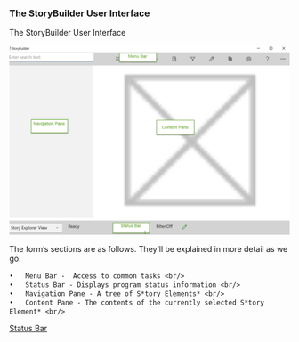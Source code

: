 ### The StoryBuilder User Interface ###
The StoryBuilder User Interface <br/>

![](User-Interface.png)

The form’s sections are as follows. They’ll be explained in more detail as we go. <br/>

	•	Menu Bar -  Access to common tasks <br/>
	•	Status Bar - Displays program status information <br/>
	•	Navigation Pane - A tree of S*tory Elements* <br/>
	•	Content Pane - The contents of the currently selected S*tory Element* <br/>


[Status Bar](Status_Bar.md) <br/><br/>
